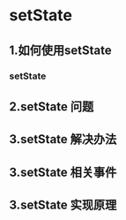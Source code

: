 # setState
## 1.如何使用setState
### setState
## 2.setState 问题

## 3.setState 解决办法

## 3.setState 相关事件


## 3.setState 实现原理

